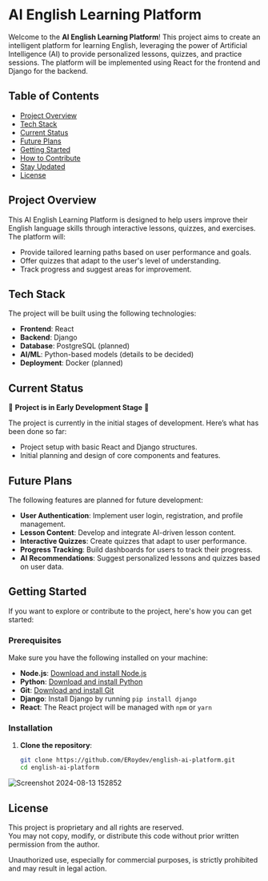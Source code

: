 # AI English Learning Platform

Welcome to the **AI English Learning Platform**! This project aims to create an intelligent platform for learning English, leveraging the power of Artificial Intelligence (AI) to provide personalized lessons, quizzes, and practice sessions. The platform will be implemented using React for the frontend and Django for the backend.

## Table of Contents
- [Project Overview](#project-overview)
- [Tech Stack](#tech-stack)
- [Current Status](#current-status)
- [Future Plans](#future-plans)
- [Getting Started](#getting-started)
- [How to Contribute](#how-to-contribute)
- [Stay Updated](#stay-updated)
- [License](#license)  


## Project Overview

This AI English Learning Platform is designed to help users improve their English language skills through interactive lessons, quizzes, and exercises. The platform will:
- Provide tailored learning paths based on user performance and goals.
- Offer quizzes that adapt to the user's level of understanding.
- Track progress and suggest areas for improvement.

## Tech Stack

The project will be built using the following technologies:

- **Frontend**: React
- **Backend**: Django
- **Database**: PostgreSQL (planned)
- **AI/ML**: Python-based models (details to be decided)
- **Deployment**: Docker (planned)

## Current Status

🚧 **Project is in Early Development Stage** 🚧

The project is currently in the initial stages of development. Here’s what has been done so far:
- Project setup with basic React and Django structures.
- Initial planning and design of core components and features.

## Future Plans

The following features are planned for future development:

- **User Authentication**: Implement user login, registration, and profile management.
- **Lesson Content**: Develop and integrate AI-driven lesson content.
- **Interactive Quizzes**: Create quizzes that adapt to user performance.
- **Progress Tracking**: Build dashboards for users to track their progress.
- **AI Recommendations**: Suggest personalized lessons and quizzes based on user data.

## Getting Started

If you want to explore or contribute to the project, here's how you can get started:

### Prerequisites

Make sure you have the following installed on your machine:


- **Node.js**: [Download and install Node.js](https://nodejs.org/)
- **Python**: [Download and install Python](https://www.python.org/)
- **Git**: [Download and install Git](https://git-scm.com/)
- **Django**: Install Django by running `pip install django`
- **React**: The React project will be managed with `npm` or `yarn`

### Installation

1. **Clone the repository**:
   ```bash
   git clone https://github.com/ERoydev/english-ai-platform.git
   cd english-ai-platform

![Screenshot 2024-08-13 152852](https://github.com/user-attachments/assets/3ae778ed-2aea-4b23-b2ba-b5399e399960)

## License

This project is proprietary and all rights are reserved.  
You may not copy, modify, or distribute this code without prior written permission from the author.

Unauthorized use, especially for commercial purposes, is strictly prohibited and may result in legal action.




   
